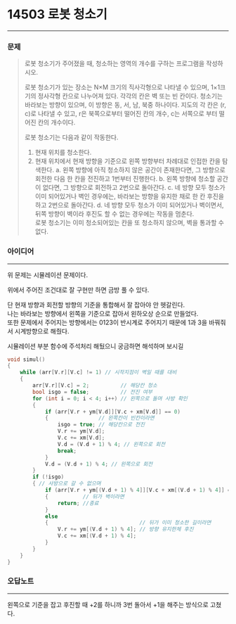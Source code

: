 # 14503 로봇 청소기
------------
### 문제

>로봇 청소기가 주어졌을 때, 청소하는 영역의 개수를 구하는 프로그램을 작성하시오.
>
>로봇 청소기가 있는 장소는 N×M 크기의 직사각형으로 나타낼 수 있으며, 1×1크기의 정사각형 칸으로 나누어져 있다. 각각의 칸은 벽 또는 빈 칸이다. 청소기는 바라보는 방향이 있으며, 이 방향은 동, 서, 남, 북중 하나이다. 지도의 각 칸은 (r, c)로 나타낼 수 있고, r은 북쪽으로부터 떨어진 칸의 개수, c는 서쪽으로 부터 떨어진 칸의 개수이다.
>
>로봇 청소기는 다음과 같이 작동한다.
>
>1. 현재 위치를 청소한다.
>2. 현재 위치에서 현재 방향을 기준으로 왼쪽 방향부터 차례대로 인접한 칸을 탐색한다.
>   a. 왼쪽 방향에 아직 청소하지 않은 공간이 존재한다면, 그 방향으로 회전한 다음 한 칸을 전진하고 1번부터 진행한다.
>   b. 왼쪽 방향에 청소할 공간이 없다면, 그 방향으로 회전하고 2번으로 돌아간다.
>   c. 네 방향 모두 청소가 이미 되어있거나 벽인 경우에는, 바라보는 방향을 유지한 채로 한 칸 후진을 하고 2번으로 돌아간다.
>   d. 네 방향 모두 청소가 이미 되어있거나 벽이면서, 뒤쪽 방향이 벽이라 후진도 할 수 없는 경우에는 작동을 멈춘다.   
>로봇 청소기는 이미 청소되어있는 칸을 또 청소하지 않으며, 벽을 통과할 수 없다.

### 아이디어
----------
위 문제는 시뮬레이션 문제이다.

위에서 주어진 조건대로 잘 구현만 하면 금방 풀 수 있다.

단 현재 방향과 회전할 방향의 기준을 통합해서 잘 잡아야 안 헷갈린다.  
나는 바라보는 방향에서 왼쪽을 기준으로 잡아서 왼하오상 순으로 만들었다.  
또한 문제에서 주어지는 방향에서는 0123이 반시계로 주어지기 때문에 1과 3을 바꿔줘서 시계방향으로 해줬다.

시뮬레이션 부분 함수에 주석처리 해뒀으니 궁금하면 해석하며 보시길

```c++
void simul()
{
    while (arr[V.r][V.c] != 1) // 시작지점이 벽일 때를 대비
    {
        arr[V.r][V.c] = 2;          // 해당칸 청소
        bool isgo = false;          // 전진 여부
        for (int i = 0; i < 4; i++) // 왼쪽으로 돌며 사방 확인
        {
            if (arr[V.r + ym[V.d]][V.c + xm[V.d]] == 0)
            {                // 왼쪽칸이 빈칸이라면
                isgo = true; // 해당칸으로 전진
                V.r += ym[V.d];
                V.c += xm[V.d];
                V.d = (V.d + 1) % 4; // 왼쪽으로 회전
                break;
            }
            V.d = (V.d + 1) % 4; // 왼쪽으로 회전
        }
        if (!isgo)
        { // 사방으로 갈 수 없으며
            if (arr[V.r + ym[(V.d + 1) % 4]][V.c + xm[(V.d + 1) % 4]] == 1)
            {           // 뒤가 벽이라면
                return; //종료
            }
            else
            {                             // 뒤가 이미 청소한 길이라면
                V.r += ym[(V.d + 1) % 4]; // 방향 유지한체 후진
                V.c += xm[(V.d + 1) % 4];
            }
        }
    }
}
```

### 오답노트
----------
왼쪽으로 기준을 잡고 후진할 때 +2를 하니까 3번 돌아서 +1을 해주는 방식으로 고쳤다.